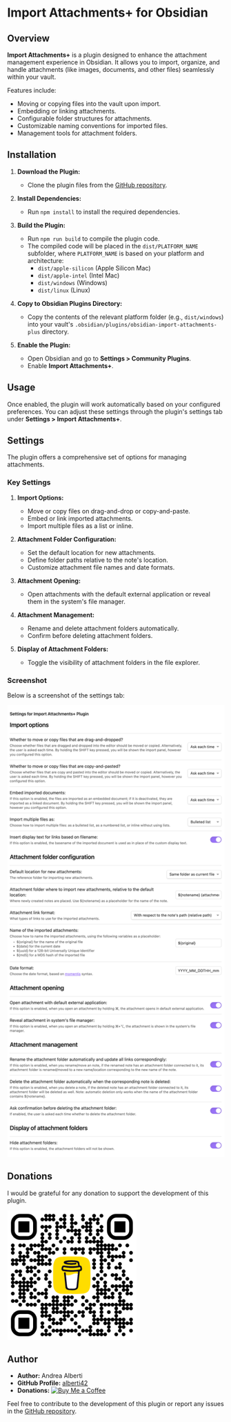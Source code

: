 # Import Attachments+ for Obsidian

## Overview
**Import Attachments+** is a plugin designed to enhance the attachment management experience in Obsidian. It allows you to import, organize, and handle attachments (like images, documents, and other files) seamlessly within your vault. 

Features include:
- Moving or copying files into the vault upon import.
- Embedding or linking attachments.
- Configurable folder structures for attachments.
- Customizable naming conventions for imported files.
- Management tools for attachment folders.

## Installation
1. **Download the Plugin:**
   - Clone the plugin files from the [GitHub repository](https://github.com/alberti42/obsidian-import-attachments-plus).

2. **Install Dependencies:**
   - Run `npm install` to install the required dependencies.

3. **Build the Plugin:**
   - Run `npm run build` to compile the plugin code.
   - The compiled code will be placed in the `dist/PLATFORM_NAME` subfolder, where `PLATFORM_NAME` is based on your platform and architecture:
     - `dist/apple-silicon` (Apple Silicon Mac)
     - `dist/apple-intel` (Intel Mac)
     - `dist/windows` (Windows)
     - `dist/linux` (Linux)

4. **Copy to Obsidian Plugins Directory:**
   - Copy the contents of the relevant platform folder (e.g., `dist/windows`) into your vault's `.obsidian/plugins/obsidian-import-attachments-plus` directory.

5. **Enable the Plugin:**
   - Open Obsidian and go to **Settings > Community Plugins**.
   - Enable **Import Attachments+**.

## Usage
Once enabled, the plugin will work automatically based on your configured preferences. You can adjust these settings through the plugin's settings tab under **Settings > Import Attachments+**.

## Settings
The plugin offers a comprehensive set of options for managing attachments.

### Key Settings

1. **Import Options:**
   - Move or copy files on drag-and-drop or copy-and-paste.
   - Embed or link imported attachments.
   - Import multiple files as a list or inline.

2. **Attachment Folder Configuration:**
   - Set the default location for new attachments.
   - Define folder paths relative to the note's location.
   - Customize attachment file names and date formats.

3. **Attachment Opening:**
   - Open attachments with the default external application or reveal them in the system's file manager.

4. **Attachment Management:**
   - Rename and delete attachment folders automatically.
   - Confirm before deleting attachment folders.

5. **Display of Attachment Folders:**
   - Toggle the visibility of attachment folders in the file explorer.

### Screenshot

Below is a screenshot of the settings tab:

<div align="left">
    <img src="docs/images/screenshot.png" width=600 alt="Screenshot settings"/>
</div>

## Donations
I would be grateful for any donation to support the development of this plugin.

[<img src="docs/images/buy_me_coffee.png" width=300 alt="Buy Me a Coffee QR Code"/>](https://buymeacoffee.com/alberti)

## Author
- **Author:** Andrea Alberti
- **GitHub Profile:** [alberti42](https://github.com/alberti42)
- **Donations:** [![Buy Me a Coffee](https://img.shields.io/badge/Donate-Buy%20Me%20a%20Coffee-orange)](https://buymeacoffee.com/alberti)

Feel free to contribute to the development of this plugin or report any issues in the [GitHub repository](https://github.com/alberti42/obsidian-import-attachments-plus/issues).


